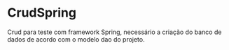 # CrudSpring
Crud para teste com framework Spring, necessário a criação do banco de dados de acordo com o modelo dao do projeto.

